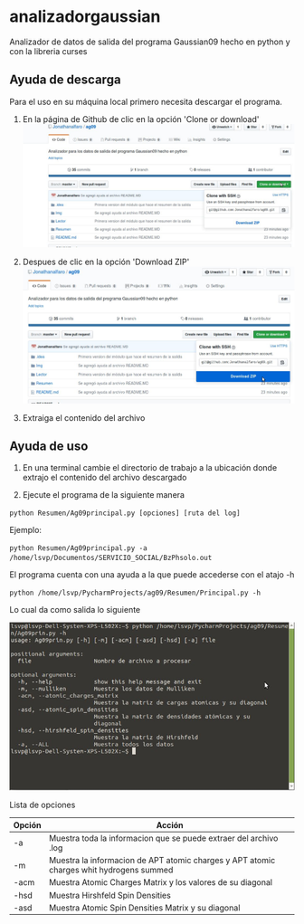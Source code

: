 # analizadorgaussian
Analizador  de datos de salida del programa Gaussian09 hecho en python y con la libreria curses

## Ayuda de descarga

Para el uso en su máquina local primero necesita descargar el programa.

1. En la página de Github de clic en la opción 'Clone or download'
![Imagen 2](Img/i1.jpg)

2. Despues de clic en la opción  'Download ZIP'
![Imagen 2](Img/i2.jpg)

3. Extraiga el contenido del archivo

## Ayuda de uso

1. En una terminal cambie el directorio de trabajo a la ubicación donde extrajo el contenido del archivo descargado

2. Ejecute el programa de la siguiente manera

`python Resumen/Ag09principal.py [opciones] [ruta del log]`

Ejemplo:

`python Resumen/Ag09principal.py -a /home/lsvp/Documentos/SERVICIO_SOCIAL/BzPhsolo.out
`

El programa cuenta con una ayuda a la que puede accederse con el atajo -h

`python /home/lsvp/PycharmProjects/ag09/Resumen/Principal.py -h`

Lo cual da como salida lo siguiente

![Imagen 3](Img/i3.jpg)




Lista de opciones


| Opción | Acción |
| - | - |
| -a | Muestra toda la informacion que se puede extraer del archivo .log|
| -m | Muestra la informacion de APT atomic charges y APT atomic charges whit hydrogens summed |
| -acm | Muestra Atomic Charges Matrix y los valores de su diagonal|
| -hsd | Muestra Hirshfeld Spin Densities | 
| -asd | Muestra Atomic Spin Densities Matrix y su diagonal| 